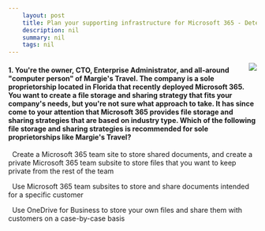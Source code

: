 ```yaml
---
    layout: post
    title: Plan your supporting infrastructure for Microsoft 365 - Determine your collaboration requirements for file storage
    description: nil
    summary: nil
    tags: nil
---
```



 <a target="_blank" href="https://docs.microsoft.com/en-us/learn/modules/plan-your-supporting-infrastructure-for-microsoft-36/3-determine-your-collaboration-requirements-for-file-storage/"><i class="fas fa-external-link-alt"></i> </a>
 <img align="right" src="https://docs.microsoft.com/en-us/learn/achievements/generic-badge.svg">
####  1. You're the owner, CTO, Enterprise Administrator, and all-around "computer person" of Margie's Travel. The company is a sole proprietorship located in Florida that recently deployed Microsoft 365. You want to create a file storage and sharing strategy that fits your company's needs, but you're not sure what approach to take. It has since come to your attention that Microsoft 365 provides file storage and sharing strategies that are based on industry type. Which of the following file storage and sharing strategies is recommended for sole proprietorships like Margie's Travel?


<i class='far fa-square'></i> &nbsp;&nbsp;Create a Microsoft 365 team site to store shared documents, and create a private Microsoft 365 team subsite to store files that you want to keep private from the rest of the team

<i class='far fa-square'></i> &nbsp;&nbsp;Use Microsoft 365 team subsites to store and share documents intended for a specific customer

<i class='fas fa-check-square' style='color: Dodgerblue;'></i> &nbsp;&nbsp;Use OneDrive for Business to store your own files and share them with customers on a case-by-case basis
<br />
<br />
<br />
